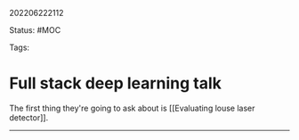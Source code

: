 202206222112

Status: #MOC

Tags:

# Full stack deep learning talk

The first thing they're going to ask about is [[Evaluating louse laser detector]].


---